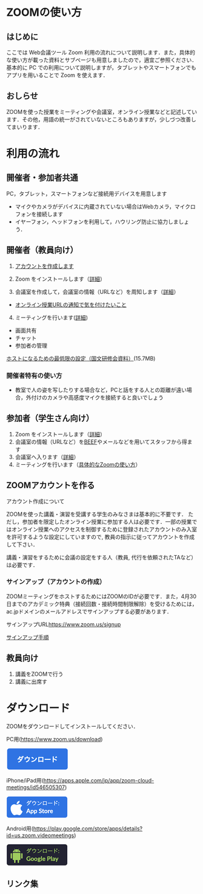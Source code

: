 # ZOOMの使い方

## はじめに

ここでは Web会議ツール Zoom 利用の流れについて説明します．また，具体的な使い方が載った資料とサブページも用意しましたので，適宜ご参照ください．
基本的に PC での利用について説明しますが，タブレットやスマートフォンでもアプリを用いることで Zoom を使えます．

## おしらせ

ZOOMを使った授業をミーティングや会議室，オンライン授業などと記述しています．その他，用語の統一がされていないところもありますが，少しづつ改善してまいります．

# 利用の流れ

## 開催者・参加者共通
PC，タブレット，スマートフォンなど接続用デバイスを用意します
- マイクやカメラがデバイスに内蔵されていない場合はWebカメラ，マイクロフォンを接続します
- イヤーフォン，ヘッドフォンを利用して，ハウリング防止に協力しましょう．

## 開催者（教員向け）

1. [アカウントを作成します](#ZOOMアカウントを作る)
2. Zoom をインストールします（[詳細](install.pdf)）

3. 会議室を作成して，会議室の情報（URLなど）を周知します（[詳細](host.pdf)）

  - [オンライン授業URLの通知で気を付けたいこと](url_information)

4. ミーティングを行います([詳細](how-to-use-host))

  - 画面共有
  - チャット
  - 参加者の管理

[ホストになるための最低限の設定（国文研修会資料）](FD_handout20200402_kiyomitsu46.pdf)(15.7MB)

### 開催者特有の使い方
- 教室で人の姿を写したりする場合など，PCと話をする人との距離が遠い場合，外付けのカメラや高感度マイクを接続すると良いでしょう

## 参加者（学生さん向け）
1. Zoom をインストールします（[詳細](install.pdf)）
2. 会議室の情報（URLなど）を[BEEF](https://beef.center.kobe-u.ac.jp/)やメールなどを用いてスタッフから得ます
3. 会議室へ入ります（[詳細](join)）
4. ミーティングを行います（[具体的なZoomの使い方](meeting)）

## ZOOMアカウントを作る
アカウント作成について

ZOOMを使った講義・演習を受講する学生のみなさまは基本的に不要です．
ただし，参加者を限定したオンライン授業に参加する人は必要です．一部の授業ではオンライン授業へのアクセスを制御するために登録されたアカウントのみ入室を許可するような設定にしていますので, 教員の指示に従ってアカウントを作成して下さい．

講義・演習をするために会議の設定をする人（教員, 代行を依頼されたTAなど）は必要です．

### サインアップ（アカウントの作成）
ZOOMミーティングをホストするためにはZOOMのIDが必要です．また，4月30日までのアカデミック特典（接続回数・接続時間制限解除）を受けるためには，ac.jpドメインのメールアドレスでサインアップする必要があります．

サインアップURL<https://www.zoom.us/signup>

[サインアップ手順](sign-up.pdf)




## 教員向け

1. 講義をZOOMで行う
2. 講義に出席す

# ダウンロード
ZOOMをダウンロードしてインストールしてください．

PC用(https://www.zoom.us/download)

[![PC 用](pc-download.png)](https://www.zoom.us/download)

iPhone/iPad用(https://apps.apple.com/jp/app/zoom-cloud-meetings/id546505307)

[![iOS](iPhone-download.png)](https://apps.apple.com/jp/app/zoom-cloud-meetings/id546505307)

Android用(https://play.google.com/store/apps/details?id=us.zoom.videomeetings)

[![Android](android-download.png)](https://play.google.com/store/apps/details?id=us.zoom.videomeetings)


## リンク集
